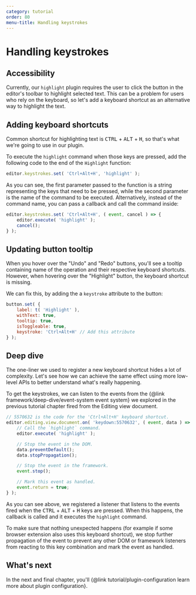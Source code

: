 ```yaml
---
category: tutorial
order: 80
menu-title: Handling keystrokes
---
```


# Handling keystrokes

## Accessibility

Currently, our `highlight` plugin requires the user to click the button in the editor's toolbar to highlight selected text. This can be a problem for users who rely on the keyboard, so let's add a keyboard shortcut as an alternative way to highlight the text.

## Adding keyboard shortcuts

Common shortcut for highlighting text is <kbd>CTRL</kbd> + <kbd>ALT</kbd> + <kbd>H</kbd>, so that's what we're going to use in our plugin.

To execute the `highlight` command when those keys are pressed, add the following code to the end of the `Highlight` function:

```js
editor.keystrokes.set( 'Ctrl+Alt+H', 'highlight' );
```

As you can see, the first parameter passed to the function is a string representing the keys that need to be pressed, while the second parameter is the name of the command to be executed. Alternatively, instead of the command name, you can pass a callback and call the command inside:

```js
editor.keystrokes.set( 'Ctrl+Alt+H', ( event, cancel ) => {
	editor.execute( 'highlight' );
	cancel();
} );
```

## Updating button tooltip

When you hover over the "Undo" and "Redo" buttons, you'll see a tooltip containing name of the operation and their respective keyboard shortcuts. However, when hovering over the "Highlight" button, the keyboard shortcut is missing.

We can fix this, by adding the a `keystroke` attribute to the button:

```js
button.set( {
	label: t( 'Highlight' ),
	withText: true,
	tooltip: true,
	isToggleable: true,
	keystroke: 'Ctrl+Alt+H' // Add this attribute
} );
```

## Deep dive

The one-liner we used to register a new keyboard shortcut hides a lot of complexity. Let's see how we can achieve the same effect using more low-level APIs to better understand what's really happening.

To get the keystrokes, we can listen to the events from the {@link framework/deep-dive/event-system event system} we explored in the previous tutorial chapter fired from the Editing view document.

```js
// 5570632 is the code for the 'Ctrl+Alt+H' keyboard shortcut.
editor.editing.view.document.on( 'keydown:5570632', ( event, data ) => {
	// Call the `highlight` command.
	editor.execute( 'highlight' );

	// Stop the event in the DOM.
	data.preventDefault();
	data.stopPropagation();

	// Stop the event in the framework.
	event.stop();

	// Mark this event as handled.
	event.return = true;
} );
```

As you can see above, we registered a listener that listens to the events fired when the <kbd>CTRL</kbd> + <kbd>ALT</kbd> + <kbd>H</kbd> keys are pressed. When this happens, the callback is called and it executes the `highlight` command.

To make sure that nothing unexpected happens (for example if some browser extension also uses this keyboard shortcut), we stop further propagation of the event to prevent any other DOM or framework listeners from reacting to this key combination and mark the event as handled.

## What's next

In the next and final chapter, you'll {@link tutorial/plugin-configuration learn more about plugin configuration}.
